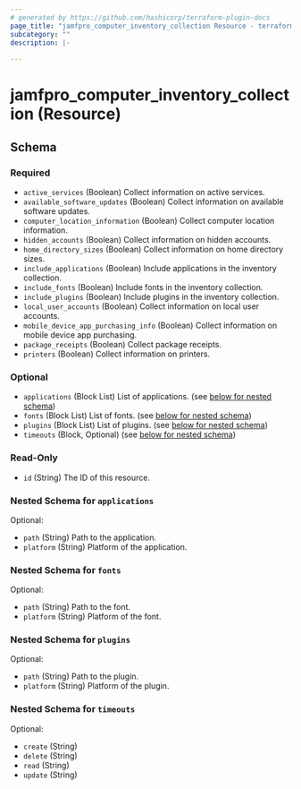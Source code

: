 ```yaml
---
# generated by https://github.com/hashicorp/terraform-plugin-docs
page_title: "jamfpro_computer_inventory_collection Resource - terraform-provider-jamfpro"
subcategory: ""
description: |-
  
---
```


# jamfpro_computer_inventory_collection (Resource)





<!-- schema generated by tfplugindocs -->
## Schema

### Required

- `active_services` (Boolean) Collect information on active services.
- `available_software_updates` (Boolean) Collect information on available software updates.
- `computer_location_information` (Boolean) Collect computer location information.
- `hidden_accounts` (Boolean) Collect information on hidden accounts.
- `home_directory_sizes` (Boolean) Collect information on home directory sizes.
- `include_applications` (Boolean) Include applications in the inventory collection.
- `include_fonts` (Boolean) Include fonts in the inventory collection.
- `include_plugins` (Boolean) Include plugins in the inventory collection.
- `local_user_accounts` (Boolean) Collect information on local user accounts.
- `mobile_device_app_purchasing_info` (Boolean) Collect information on mobile device app purchasing.
- `package_receipts` (Boolean) Collect package receipts.
- `printers` (Boolean) Collect information on printers.

### Optional

- `applications` (Block List) List of applications. (see [below for nested schema](#nestedblock--applications))
- `fonts` (Block List) List of fonts. (see [below for nested schema](#nestedblock--fonts))
- `plugins` (Block List) List of plugins. (see [below for nested schema](#nestedblock--plugins))
- `timeouts` (Block, Optional) (see [below for nested schema](#nestedblock--timeouts))

### Read-Only

- `id` (String) The ID of this resource.

<a id="nestedblock--applications"></a>
### Nested Schema for `applications`

Optional:

- `path` (String) Path to the application.
- `platform` (String) Platform of the application.


<a id="nestedblock--fonts"></a>
### Nested Schema for `fonts`

Optional:

- `path` (String) Path to the font.
- `platform` (String) Platform of the font.


<a id="nestedblock--plugins"></a>
### Nested Schema for `plugins`

Optional:

- `path` (String) Path to the plugin.
- `platform` (String) Platform of the plugin.


<a id="nestedblock--timeouts"></a>
### Nested Schema for `timeouts`

Optional:

- `create` (String)
- `delete` (String)
- `read` (String)
- `update` (String)
